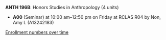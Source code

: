 **ANTH 196B**: Honors Studies in Anthropology (4 units)

- **A00** (Seminar) at 10:00 am–12:50 pm on Friday at RCLAS R04 by Non, Amy L (A13242183)

[Enrollment numbers over time](./ANTH196B.tsv)
